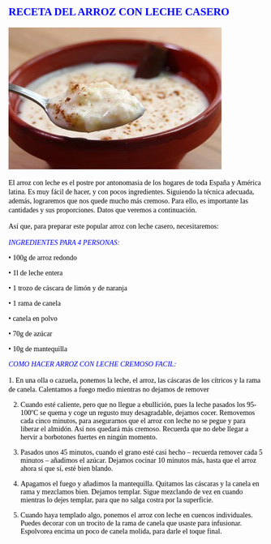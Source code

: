 ## <span style="color:blue;font-family:Castellar;font-size:18;">**RECETA DEL ARROZ CON LECHE CASERO** </span>

![Imagen montaje](Arroz_con_leche.jpg)

<span style="color:black;font-family:Time New Roman;family-size:12;">El arroz con leche es el postre por antonomasia de los hogares de toda España y América latina. Es muy fácil de hacer, y con pocos ingredientes. Siguiendo la técnica adecuada, además, lograremos que nos quede mucho más cremoso. Para ello, es importante las cantidades y sus proporciones. Datos que veremos a continuación.</span>
  
<span style="color:black;font-family:Time New Roman;family-size:12;">Así que, para preparar este popular arroz con leche casero, necesitaremos:</span>
  
<span style="color:blue;font-family:Time New Roman;family-size:14;">*INGREDIENTES PARA 4 PERSONAS:*</span>

<span style="color:black;font-family:Time New Roman;family-size:12;"> 

•	100g de arroz redondo

•	1l de leche entera

•	1 trozo de cáscara de limón y de naranja

•	1 rama de canela

•	canela en polvo

•	70g de azúcar

•	10g de mantequilla

<span style="color:blue;font-family:Time New Roman;family-size:14;">*COMO HACER ARROZ CON LECHE CREMOSO FACIL:*</span>
  
<span style="color:black;font-family:Time New Roman;family-size:12;">
1.	En una olla o cazuela, ponemos la leche, el arroz, las cáscaras de los cítricos y la rama de canela. Calentamos a fuego medio mientras no dejamos de remover
  
2.	Cuando esté caliente, pero que no llegue a ebullición, pues la leche pasados los 95-100ºC se quema y coge un regusto muy desagradable, dejamos cocer. Removemos cada cinco minutos, para asegurarnos que el arroz con leche no se pegue y para liberar el almidón. Así nos quedará más cremoso. Recuerda que no debe llegar a hervir a borbotones fuertes en ningún momento.

3.	Pasados unos 45 minutos, cuando el grano esté casi hecho – recuerda remover cada 5 minutos – añadimos el azúcar. Dejamos cocinar 10 minutos más, hasta que el arroz ahora sí que sí, esté bien blando.

4.	Apagamos el fuego y añadimos la mantequilla. Quitamos las cáscaras y la canela en rama y mezclamos bien. Dejamos templar. Sigue mezclando de vez en cuando mientras lo dejes templar, para que no salga costra por la superficie.

5.	Cuando haya templado algo, ponemos el arroz con leche en cuencos individuales. Puedes decorar con un trocito de la rama de canela que usaste para infusionar. Espolvorea encima un poco de canela molida, para darle el toque final.

  
